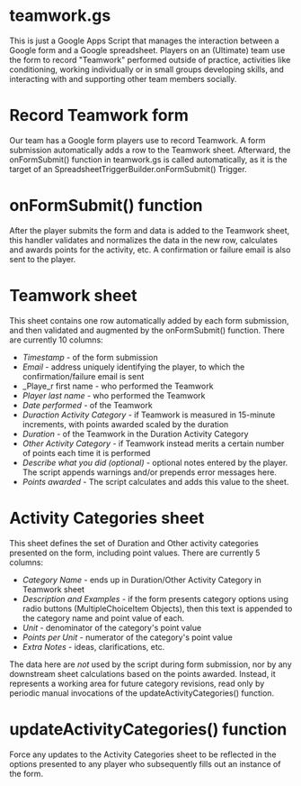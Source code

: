 # teamwork.gs
This is just a Google Apps Script that manages the interaction between a Google form
and a Google spreadsheet.  Players on an (Ultimate) team use the form to record
"Teamwork" performed outside of practice, activities like conditioning,
working individually or in small groups developing skills, and interacting with
and supporting other team members socially.

# Record Teamwork form
Our team has a Google form players use to record Teamwork.  A form submission 
automatically adds a row to the Teamwork sheet.  Afterward, the onFormSubmit()
function in teamwork.gs is called automatically, as it is the target of an
SpreadsheetTriggerBuilder.onFormSubmit() Trigger.  

# onFormSubmit() function
After the player submits the form and data is added to the Teamwork sheet,
this handler validates and normalizes the data in the new row, calculates
and awards points for the activity, etc.
A confirmation or failure email is also sent to the player.

# Teamwork sheet
This sheet contains one row automatically added by each form submission,
and then validated and augmented by the onFormSubmit() function.
There are currently 10 columns:
* _Timestamp_ - of the form submission
* _Email_ - address uniquely identifying the player, to which the confirmation/failure email is sent
* _Playe_r first name - who performed the Teamwork
* _Player last name_ - who performed the Teamwork
* _Date performed_ - of the Teamwork
* _Duraction Activity Category_ - if Teamwork is measured in 15-minute increments,
with points awarded scaled by the duration
* _Duration_ - of the Teamwork in the Duration Activity Category
* _Other Activity Category_ - if Teamwork instead merits a certain number of points
each time it is performed
* _Describe what you did (optional)_ - optional notes entered by the player.
The script appends warnings and/or prepends error messages here.
* _Points awarded_ - The script calculates and adds this value to the sheet.

# Activity Categories sheet
This sheet defines the set of Duration and Other activity categories presented
on the form, including point values.
There are currently 5 columns:
* _Category Name_ - ends up in Duration/Other Activity Category in Teamwork sheet
* _Description and Examples_ - if the form presents category options using
radio buttons (MultipleChoiceItem Objects), then this text is appended to the
category name and point value of each.
* _Unit_ - denominator of the category's point value
* _Points per Unit_ - numerator of the category's point value
* _Extra Notes_ - ideas, clarifications, etc.

The data here are _not_ used by the script during form submission,
nor by any downstream sheet calculations based on the points awarded.
Instead, it represents a working area for future category revisions,
read only by periodic manual invocations of the updateActivityCategories()
function.

# updateActivityCategories() function
Force any updates to the Activity Categories sheet to be reflected 
in the options presented to any player who subsequently 
fills out an instance of the form.
